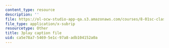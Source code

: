 ```yaml
---
content_type: resource
description: ''
file: https://ol-ocw-studio-app-qa.s3.amazonaws.com/courses/8-01sc-classical-mechanics-fall-2016/ca5e78a754695e1c97a8adb104152a0a_pW6tqp1zRrg.vtt
file_type: application/x-subrip
resourcetype: Other
title: 3play caption file
uid: ca5e78a7-5469-5e1c-97a8-adb104152a0a
---
```

